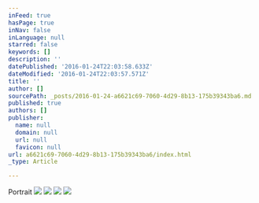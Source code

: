 ```yaml
---
inFeed: true
hasPage: true
inNav: false
inLanguage: null
starred: false
keywords: []
description: ''
datePublished: '2016-01-24T22:03:58.633Z'
dateModified: '2016-01-24T22:03:57.571Z'
title: ''
author: []
sourcePath: _posts/2016-01-24-a6621c69-7060-4d29-8b13-175b39343ba6.md
published: true
authors: []
publisher:
  name: null
  domain: null
  url: null
  favicon: null
url: a6621c69-7060-4d29-8b13-175b39343ba6/index.html
_type: Article

---
```

Portrait
![](https://s3-us-west-2.amazonaws.com/the-grid-img/p/6b2f925fb6a77ff191d3d77566e6e647052c3de0.jpg)
![](https://s3-us-west-2.amazonaws.com/the-grid-img/p/2685f4f2a29632dce4a709532a5311cc46b4113b.jpg)
![](https://s3-us-west-2.amazonaws.com/the-grid-img/p/eddbc1964868e7d4849d9f7a5312ccdd781d6dfe.jpg)
![](https://the-grid-user-content.s3-us-west-2.amazonaws.com/9f483024-a8e9-4e6d-9057-f1daf0eec3d8.jpg)